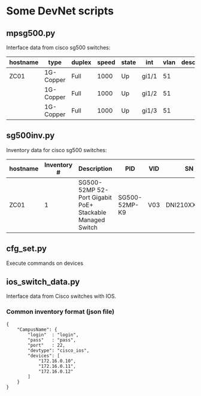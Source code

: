 # Some DevNet scripts

## mpsg500.py

Interface data from cisco sg500 switches:

|hostname|type     |duplex|speed|state|int  |vlan|descr|mac              |log1|
|--------|---------|------|-----|-----|-----|----|-----|-----------------|----|
|ZC01    |1G-Copper|Full  |1000 |Up   |gi1/1|51  |     |00:07:5f:a6:bb:d5|... |
|        |1G-Copper|Full  |1000 |Up   |gi1/2|51  |     |ac:cc:8e:b3:e9:69|... |	
|        |1G-Copper|Full  |1000 |Up   |gi1/3|51  |     |00:07:5f:a6:be:24|... |

## sg500inv.py

Inventory data for cisco sg500 switches:

|hostname|Inventory #|Description|PID|VID|SN|
|--------|-----------|-----------|---|---|--|
|ZC01    | 1         |SG500-52MP 52-Port Gigabit PoE+ Stackable Managed Switch|SG500-52MP-K9|V03|DNI210XXXXXX|

## cfg_set.py

Execute commands on devices

## ios_switch_data.py

Interface data from Cisco switches with IOS.

### Common inventory format (json file)

```
{
    "CampusName": {
        "login"  : "login",
        "pass"   : "pass",
        "port"   : 22,
        "devtype": "cisco_ios",
        "devices": [
            "172.16.0.10",
            "172.16.0.11",
            "172.16.0.12"
        ]
    }
}
```